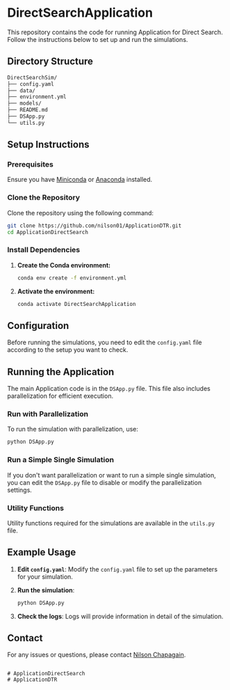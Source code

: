 
# DirectSearchApplication

This repository contains the code for running Application for Direct Search. Follow the instructions below to set up and run the simulations.

## Directory Structure

```sh
DirectSearchSim/
├── config.yaml
├── data/
├── environment.yml
├── models/
├── README.md
├── DSApp.py
└── utils.py
```

## Setup Instructions

### Prerequisites

Ensure you have [Miniconda](https://docs.conda.io/en/latest/miniconda.html) or [Anaconda](https://www.anaconda.com/products/distribution) installed.

### Clone the Repository

Clone the repository using the following command:

```sh
git clone https://github.com/nilson01/ApplicationDTR.git
cd ApplicationDirectSearch
```

### Install Dependencies

1. **Create the Conda environment:**

   ```sh
   conda env create -f environment.yml
   ```

2. **Activate the environment:**

   ```sh
   conda activate DirectSearchApplication
   ```

## Configuration

Before running the simulations, you need to edit the `config.yaml` file according to the setup you want to check.

## Running the Application

The main Application code is in the `DSApp.py` file. This file also includes parallelization for efficient execution.

### Run with Parallelization

To run the simulation with parallelization, use:

```sh
python DSApp.py
```

### Run a Simple Single Simulation

If you don't want parallelization or want to run a simple single simulation, you can edit the `DSApp.py` file to disable or modify the parallelization settings.

### Utility Functions

Utility functions required for the simulations are available in the `utils.py` file.


## Example Usage

1. **Edit `config.yaml`**:
   Modify the `config.yaml` file to set up the parameters for your simulation.

2. **Run the simulation**:
   ```sh
   python DSApp.py
   ```

3. **Check the logs**:
   Logs will provide information in detail of the simulation.

## Contact

For any issues or questions, please contact [Nilson Chapagain](mailto:nilson.chapagain@gmail.com).
```

# ApplicationDirectSearch
# ApplicationDTR
